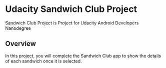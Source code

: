 # Udacity Sandwich Club Project
Sandwich Club Project is Project for Udacity Android Developers Nanodegree

## Overview

In this project, you will complete the Sandwich Club app to show the details of each sandwich once it is selected.
